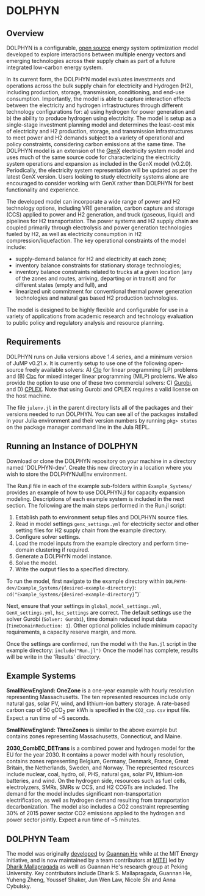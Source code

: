 # DOLPHYN
## Overview
DOLPHYN is a configurable, [open source](https://github.com/gn-he/DOLPHYN-dev/blob/main/LICENSE) energy system optimization model developed to  explore interactions between multiple energy vectors and emerging technologies across their supply chain as part of a future integrated low-carbon energy system.


In its current form, the DOLPHYN model evaluates investments and operations across the bulk supply chain for electricity and Hydrogen (H2), including production, storage, transmission, conditioning, and end-use consumption. Importantly, the model is able to capture interaction effects between the electricity and hydrogen infrastructures through different technology configurations for: a) using hydrogen for power generation and b) the ability to produce hydrogen using electricity. The model is setup  as a single-stage investment planning model and determines the least-cost mix of electricity and H2 production, storage, and transmission infrastructures to meet power and H2 demands subject to a variety of operational and policy constraints, considering carbon emissions at the same time. The DOLPHYN model is an extension of the [GenX](https://github.com/GenXProject/GenX) electricity system model and uses much of the same source code for characterizing the electricity system operations and expansion as included in the GenX model (v0.2.0). Periodically, the electricity system representation will be updated as per the latest GenX version. Users looking to study electricity systems alone are encouraged to consider working with GenX rather than DOLPHYN for best functionality and experience.


The developed model can incorporate a wide range of power and H2 technology options, including VRE generation, carbon capture and storage (CCS) applied to power and H2 generation, and truck (gaseous, liquid) and pipelines for H2 transportation. The power systems and H2 supply chain are coupled primarily through electrolysis and power generation technologies fueled by H2, as well as electricity consumption in H2 compression/liquefaction. 
The key operational constraints of the model include: 
+ supply-demand balance for H2 and electricity at each zone;
+ inventory balance constraints for stationary storage technologies;
+ inventory balance constraints related to trucks at a given location (any of the zones and routes, arriving, departing or in transit) and for different states (empty and full), and
+ linearized unit commitment for conventional thermal power generation technologies and natural gas based H2 production technologies.

 The model is designed to be highly flexible and configurable for use in a variety of applications from academic research and technology evaluation to public policy and regulatory analysis and resource planning. 

 
## Requirements

DOLPHYN runs on Julia versions above 1.4 series, and a minimum version of JuMP v0.21.x. It is currently setup to use one of the following open-source freely available solvers: A) [Clp](https://github.com/jump-dev/Clp.jl) for linear programming (LP) problems and (B) [Cbc](https://github.com/jump-dev/Cbc.jl) for mixed integer linear programming (MILP) problems. We also provide the option to use one of these two commercial solvers: C) [Gurobi](https://www.gurobi.com), and D) [CPLEX](https://www.ibm.com/analytics/cplex-optimizer). Note that using Gurobi and CPLEX requires a valid license on the host machine. 

The file `julenv.jl` in the parent directory lists all of the packages and their versions needed to run DOLPHYN. You can see all of the packages installed in your Julia environment and their version numbers by running `pkg> status` on the package manager command line in the Jula REPL.

## Running an Instance of DOLPHYN

Download or clone the DOLPHYN repository on your machine in a directory named 'DOLPHYN-dev'. Create this new directory in a location where you wish to store the DOLPHYNJulEnv environment.

The Run.jl file in each of the example sub-folders within `Example_Systems/` provides an example of how to use DOLPHYN.jl for capacity expansion modeling. Descriptions of each example system is included in the next section. The following are the main steps performed in the Run.jl script:

1. Establish path to environment setup files and DOLPHYN source files.
2. Read in model settings `genx_settings.yml` for electricity sector and other setting files for H2 supply chain from the example directory.
3. Configure solver settings.
4. Load the model inputs from the example directory and perform time-domain clustering if required.
5. Generate a DOLPHYN model instance.
6. Solve the model.
7. Write the output files to a specified directory.

To run the model, first navigate to the example directory within `DOLPHYN- dev/Example_Systems/{desired-example-directory}`:
  `cd("Example_Systems/{desired-example-directory}`")`

Next, ensure that your settings in `global_model_settings.yml`, `GenX_settings.yml`, `hsc_settings` are correct. The default settings use the solver Gurobi (`Solver: Gurobi`), time domain reduced input data (`TimeDomainReduction: 1`). Other optional policies include minimum capacity requirements, a capacity reserve margin, and more.

Once the settings are confirmed, run the model with the `Run.jl` script in the example directory:
  `include("Run.jl")`
Once the model has complete, results will be write in the 'Results' directory. 

## Example Systems

**SmallNewEngland: OneZone** is a one-year example with hourly resolution representing Massachusetts. The ten represented resources include only natural gas, solar PV, wind, and lithium-ion battery storage. A rate-based carbon cap of 50 gCO<sub>2</sub> per kWh is specified in the `CO2_cap.csv` input file. Expect a run time of ~5 seconds.

**SmallNewEngland: ThreeZones** is similar to the above example but contains zones representing Massachusetts, Connecticut, and Maine.

**2030_CombEC_DETrans** is a combined power and hydrogen model for the EU for the year 2030. It contains a power model with hourly resolution, contains zones representing Belgium, Germany, Denmark, France, Great Britain, the Netherlands, Sweden, and Norway. The represented resources include nuclear, coal, hydro, oil, PHS, natural gas, solar PV, lithium-ion batteries, and wind. On the hydrogen side, resources such as fuel cells, electrolyzers, SMRs, SMRs w CCS, and H2 CCGTs are included. The demand for the model includes significant non-transportation electrification, as well as hydrogen demand resulting from transportation decarbonization. The model also includes a CO2 constraint representing 30% of 2015 power sector CO2 emissions applied to the hydrogen and power sector jointly. Expect a run time of ~5 minutes.

## DOLPHYN Team
The model was originally [developed](https://pubs.rsc.org/en/content/articlehtml/2021/ee/d1ee00627d) by [Guannan He](https://www.guannanhe.com/) while at the MIT Energy Initiative, and is now maintained by a team contributors at [MITEI](https://energy.mit.edu/) led by [Dharik Mallapragada](http://mallapragada.mit.edu/) as welll as Guannan He's research group at Peking University. Key contributors include Dharik S. Mallapragada, Guannan He, Yuheng Zheng, Youssef Shaker, Jun Wen Law, Nicole Shi and Anna Cybulsky. 
